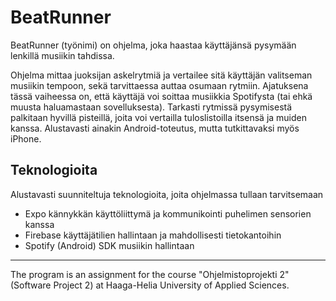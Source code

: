 # BeatRunner

BeatRunner (työnimi) on ohjelma, joka haastaa käyttäjänsä pysymään lenkillä musiikin tahdissa.

Ohjelma mittaa juoksijan askelrytmiä ja vertailee sitä käyttäjän valitseman musiikin tempoon, sekä tarvittaessa auttaa osumaan rytmiin. Ajatuksena tässä vaiheessa on, että käyttäjä voi soittaa musiikkia Spotifysta (tai ehkä muusta haluamastaan sovelluksesta). Tarkasti rytmissä pysymisestä palkitaan hyvillä pisteillä, joita voi vertailla tuloslistoilla itsensä ja muiden kanssa. Alustavasti ainakin Android-toteutus, mutta tutkittavaksi myös iPhone.

## Teknologioita

Alustavasti suunniteltuja teknologioita, joita ohjelmassa tullaan tarvitsemaan

- Expo kännykkän käyttöliittymä ja kommunikointi puhelimen sensorien kanssa
- Firebase käyttäjätilien hallintaan ja mahdollisesti tietokantoihin
- Spotify (Android) SDK musiikin hallintaan


---

The program is an assignment for the course "Ohjelmistoprojekti 2" (Software Project 2) at Haaga-Helia University of Applied Sciences.